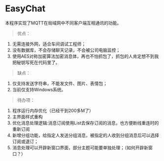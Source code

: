 # EasyChat

本程序实现了MQTT在局域网中不同客户端互相通讯的功能。

> 优点：

1. 无需连接外网，适合车间调试工程师；
2. 没有数据库，不会存储聊天记录，不会被公司电脑监控；
3. 使用AES对称加密算法加密消息体，再也不怕抓包了，抓包的人肯定想不到我把秘钥写死在代码里了。

> 缺点：

1. 仅支持发送字符串，不能发文件、图片、表情包；
2. 当前仅支持Windows系统。

> 待办项：
1. 程序运行内存优化（已经干到200多M了）
2. 主界面样式重构
3. 优化消息处理逻辑:消息订阅使用List<String>去保存订阅的消息，也方便断线重连时的重新订阅
4. 新增分组功能，给指定人发送分组消息，被指定的人收到分组消息后可以选择订阅或退订；
5. 消息处理可以开辟新窗口界面，部分主题可能要单独处理；（如何开辟新窗口？）

